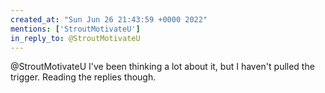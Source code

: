 ```yaml
---
created_at: "Sun Jun 26 21:43:59 +0000 2022"
mentions: ['StroutMotivateU']
in_reply_to: @StroutMotivateU
---
```


@StroutMotivateU I've been thinking a lot about it, but I haven't pulled the trigger. Reading the replies though.